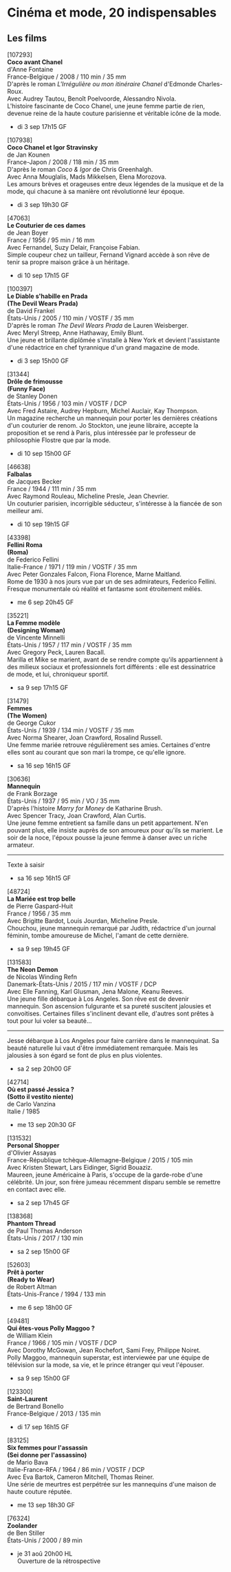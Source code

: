 # Cinéma et mode, 20 indispensables

## Les films

[107293]  
**Coco avant Chanel**  
d'Anne Fontaine  
France-Belgique / 2008 / 110 min / 35 mm  
D'après le roman _L'Irrégulière ou mon itinéraire Chanel_ d'Edmonde Charles-Roux.  
Avec Audrey Tautou, Benoît Poelvoorde, Alessandro Nivola.  
L'histoire fascinante de Coco Chanel, une jeune femme partie de rien, devenue reine de la haute couture parisienne et véritable icône de la mode.

- di 3 sep 17h15 GF

[107938]  
**Coco Chanel et Igor Stravinsky**  
de Jan Kounen  
France-Japon / 2008 / 118 min / 35 mm  
D'après le roman _Coco & Igor_ de Chris Greenhalgh.  
Avec Anna Mouglalis, Mads Mikkelsen, Elena Morozova.  
Les amours brèves et orageuses entre deux légendes de la musique et de la mode, qui chacune à sa manière ont révolutionné leur époque.

- di 3 sep 19h30 GF

[47063]  
**Le Couturier de ces dames**  
de Jean Boyer  
France / 1956 / 95 min / 16 mm  
Avec Fernandel, Suzy Delair, Françoise Fabian.  
Simple coupeur chez un tailleur, Fernand Vignard accède à son rêve de tenir sa propre maison grâce à un héritage.

- di 10 sep 17h15 GF

[100397]  
**Le Diable s'habille en Prada**  
**(The Devil Wears Prada)**  
de David Frankel  
États-Unis / 2005 / 110 min / VOSTF / 35 mm  
D'après le roman _The Devil Wears Prada_ de Lauren Weisberger.  
Avec Meryl Streep, Anne Hathaway, Emily Blunt.  
Une jeune et brillante diplômée s'installe à New York et devient l'assistante d'une rédactrice en chef tyrannique d'un grand magazine de mode.

- di 3 sep 15h00 GF

[31344]  
**Drôle de frimousse**  
**(Funny Face)**  
de Stanley Donen  
États-Unis / 1956 / 103 min / VOSTF / DCP  
Avec Fred Astaire, Audrey Hepburn, Michel Auclair, Kay Thompson.  
Un magazine recherche un mannequin pour porter les dernières créations d'un couturier de renom. Jo Stockton, une jeune libraire, accepte la proposition et se rend à Paris, plus intéressée par le professeur de philosophie Flostre que par la mode.

- di 10 sep 15h00 GF

[46638]  
**Falbalas**  
de Jacques Becker  
France / 1944 / 111 min / 35 mm  
Avec Raymond Rouleau, Micheline Presle, Jean Chevrier.  
Un couturier parisien, incorrigible séducteur, s'intéresse à la fiancée de son meilleur ami.

- di 10 sep 19h15 GF

[43398]  
**Fellini Roma**  
**(Roma)**  
de Federico Fellini  
Italie-France / 1971 / 119 min / VOSTF / 35 mm  
Avec Peter Gonzales Falcon, Fiona Florence, Marne Maitland.  
Rome de 1930 à nos jours vue par un de ses admirateurs, Federico Fellini. Fresque monumentale où réalité et fantasme sont étroitement mêlés.

- me 6 sep 20h45 GF

[35221]  
**La Femme modèle**  
**(Designing Woman)**  
de Vincente Minnelli  
États-Unis / 1957 / 117 min / VOSTF / 35 mm  
Avec Gregory Peck, Lauren Bacall.  
Marilla et Mike se marient, avant de se rendre compte qu'ils appartiennent à des milieux sociaux et professionnels fort différents : elle est dessinatrice de mode, et lui, chroniqueur sportif.

- sa 9 sep 17h15 GF

[31479]  
**Femmes**  
**(The Women)**  
de George Cukor  
États-Unis / 1939 / 134 min / VOSTF / 35 mm  
Avec Norma Shearer, Joan Crawford, Rosalind Russell.  
Une femme mariée retrouve régulièrement ses amies. Certaines d'entre elles sont au courant que son mari la trompe, ce qu'elle ignore.

- sa 16 sep 16h15 GF

[30636]  
**Mannequin**  
de Frank Borzage  
États-Unis / 1937 / 95 min / VO / 35 mm  
D'après l'histoire _Marry for Money_ de Katharine Brush.  
Avec Spencer Tracy, Joan Crawford, Alan Curtis.  
Une jeune femme entretient sa famille dans un petit appartement. N'en pouvant plus, elle insiste auprès de son amoureux pour qu'ils se marient. Le soir de la noce, l'époux pousse la jeune femme à danser avec un riche armateur.

---

Texte à saisir

- sa 16 sep 16h15 GF

[48724]  
**La Mariée est trop belle**  
de Pierre Gaspard-Huit  
France / 1956 / 35 mm  
Avec Brigitte Bardot, Louis Jourdan, Micheline Presle.  
Chouchou, jeune mannequin remarqué par Judith, rédactrice d'un journal féminin, tombe amoureuse de Michel, l'amant de cette dernière.

- sa 9 sep 19h45 GF

[131583]  
**The Neon Demon**  
de Nicolas Winding Refn  
Danemark-États-Unis / 2015 / 117 min / VOSTF / DCP  
Avec Elle Fanning, Karl Glusman, Jena Malone, Keanu Reeves.  
Une jeune fille débarque à Los Angeles. Son rêve est de devenir mannequin. Son ascension fulgurante et sa pureté suscitent jalousies et convoitises. Certaines filles s'inclinent devant elle, d'autres sont prêtes à tout pour lui voler sa beauté...

---

Jesse débarque à Los Angeles pour faire carrière dans le mannequinat. Sa beauté naturelle lui vaut d'être immédiatement remarquée. Mais les jalousies à son égard se font de plus en plus violentes.

- sa 2 sep 20h00 GF

[42714]  
**Où est passé Jessica ?**  
**(Sotto il vestito niente)**  
de Carlo Vanzina  
Italie / 1985

- me 13 sep 20h30 GF

[131532]  
**Personal Shopper**  
d'Olivier Assayas  
France-République tchèque-Allemagne-Belgique / 2015 / 105 min  
Avec Kristen Stewart, Lars Eidinger, Sigrid Bouaziz.  
Maureen, jeune Américaine à Paris, s'occupe de la garde-robe d'une célébrité. Un jour, son frère jumeau récemment disparu semble se remettre en contact avec elle.

- sa 2 sep 17h45 GF

[138368]  
**Phantom Thread**  
de Paul Thomas Anderson  
États-Unis / 2017 / 130 min

- sa 2 sep 15h00 GF

[52603]  
**Prêt à porter**  
**(Ready to Wear)**  
de Robert Altman  
États-Unis-France / 1994 / 133 min

- me 6 sep 18h00 GF

[49481]  
**Qui êtes-vous Polly Maggoo ?**  
de William Klein  
France / 1966 / 105 min / VOSTF / DCP  
Avec Dorothy McGowan, Jean Rochefort, Sami Frey, Philippe Noiret.  
Polly Maggoo, mannequin superstar, est interviewée par une équipe de télévision sur la mode, sa vie, et le prince étranger qui veut l'épouser.

- sa 9 sep 15h00 GF

[123300]  
**Saint-Laurent**  
de Bertrand Bonello  
France-Belgique / 2013 / 135 min

- di 17 sep 16h15 GF

[83125]  
**Six femmes pour l'assassin**  
**(Sei donne per l'assassino)**  
de Mario Bava  
Italie-France-RFA / 1964 / 86 min / VOSTF / DCP  
Avec Eva Bartok, Cameron Mitchell, Thomas Reiner.  
Une série de meurtres est perpétrée sur les mannequins d'une maison de haute couture réputée.

- me 13 sep 18h30 GF

[76324]  
**Zoolander**  
de Ben Stiller  
États-Unis / 2000 / 89 min

- je 31 aoû 20h00 HL  
Ouverture de la rétrospective

